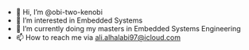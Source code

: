- 👋 Hi, I’m @obi-two-kenobi
- 👀 I’m interested in Embedded Systems
- 🌱 I’m currently doing my masters in Embedded Systems Engineering
- 📫 How to reach me via ali.alhalabi97@icloud.com

<!---
obi-two-kenobi/obi-two-kenobi is a ✨ special ✨ repository because its `README.md` (this file) appears on your GitHub profile.
You can click the Preview link to take a look at your changes.
--->
